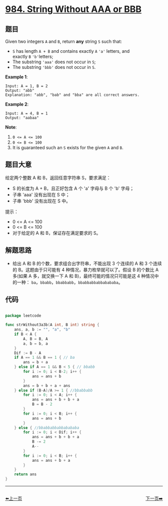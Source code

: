 # [984. String Without AAA or BBB](https://leetcode.com/problems/string-without-aaa-or-bbb/)


## 题目

Given two integers `A` and `B`, return **any** string `S` such that:

- `S` has length `A + B` and contains exactly `A` `'a'` letters, and exactly `B` `'b'`letters;
- The substring `'aaa'` does not occur in `S`;
- The substring `'bbb'` does not occur in `S`.

**Example 1**:

    Input: A = 1, B = 2
    Output: "abb"
    Explanation: "abb", "bab" and "bba" are all correct answers.

**Example 2**:

    Input: A = 4, B = 1
    Output: "aabaa"

**Note**:

1. `0 <= A <= 100`
2. `0 <= B <= 100`
3. It is guaranteed such an `S` exists for the given `A` and `B`.


## 题目大意

给定两个整数 A 和 B，返回任意字符串 S，要求满足：

- S 的长度为 A + B，且正好包含 A 个 'a' 字母与 B 个 'b' 字母；
- 子串 'aaa' 没有出现在 S 中；
- 子串 'bbb' 没有出现在 S 中。


提示：

- 0 <= A <= 100
- 0 <= B <= 100
- 对于给定的 A 和 B，保证存在满足要求的 S。


## 解题思路


- 给出 A 和 B 的个数，要求组合出字符串，不能出现 3 个连续的 A 和 3 个连续的 B。这题由于只可能有 4 种情况，暴力枚举就可以了。假设 B 的个数比 A 多(如果 A 多，就交换一下 A 和 B)，最终可能的情况只可能是这 4 种情况中的一种： `ba`，`bbabb`，`bbabbabb`，`bbabbabbabbabababa`。


## 代码

```go

package leetcode

func strWithout3a3b(A int, B int) string {
	ans, a, b := "", "a", "b"
	if B < A {
		A, B = B, A
		a, b = b, a
	}
	Dif := B - A
	if A == 1 && B == 1 { // ba
		ans = b + a
	} else if A == 1 && B < 5 { // bbabb
		for i := 0; i < B-2; i++ {
			ans = ans + b
		}
		ans = b + b + a + ans
	} else if (B-A)/A >= 1 { //bbabbabb
		for i := 0; i < A; i++ {
			ans = ans + b + b + a
			B = B - 2
		}
		for i := 0; i < B; i++ {
			ans = ans + b
		}
	} else { //bbabbabbabbabababa
		for i := 0; i < Dif; i++ {
			ans = ans + b + b + a
			B -= 2
			A--
		}
		for i := 0; i < B; i++ {
			ans = ans + b + a
		}
	}
	return ans
}

```


----------------------------------------------
<div style="display: flex;justify-content: space-between;align-items: center;">
<p><a href="https://books.halfrost.com/leetcode/ChapterFour/0981.Time-Based-Key-Value-Store/">⬅️上一页</a></p>
<p><a href="https://books.halfrost.com/leetcode/ChapterFour/0985.Sum-of-Even-Numbers-After-Queries/">下一页➡️</a></p>
</div>
